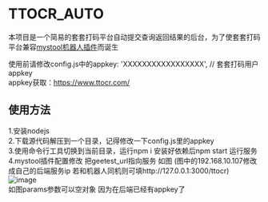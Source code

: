 # TTOCR_AUTO

本项目是一个简易的套套打码平台自动提交查询返回结果的后台，为了使套套打码平台兼容[mystool机器人插件](https://github.com/Ljzd-PRO/nonebot-plugin-mystool)而诞生

使用前请修改config.js中的appkey: 'XXXXXXXXXXXXXXXXX', // 套套打码用户appkey\
appkey获取：https://www.ttocr.com/

## 使用方法

1.安装nodejs\
2.下载源代码解压到一个目录，记得修改一下config.js里的appkey\
3.使用命令行工具切换到当前目录，运行npm i 安装好依赖后npm start 运行服务\
4.mystool插件配置修改 把geetest_url指向服务 如图 (图中的192.168.10.107修改成自己的后端服务ip 若和机器人同机则可填http://127.0.0.1:3000/ttocr) \
![image](https://github.com/Ljzd-PRO/nonebot-plugin-mystool/assets/67581432/096c06e7-6dfc-4880-94c0-2184df888b3c)\
如图params参数可以空对象 因为在后端已经有appkey了